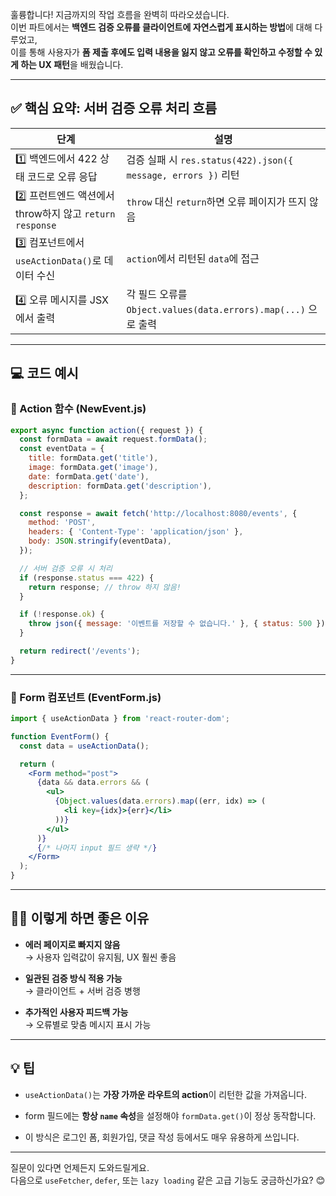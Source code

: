 훌륭합니다! 지금까지의 작업 흐름을 완벽히 따라오셨습니다.  
이번 파트에서는 **백엔드 검증 오류를 클라이언트에 자연스럽게 표시하는 방법**에 대해 다루었고,  
이를 통해 사용자가 **폼 제출 후에도 입력 내용을 잃지 않고 오류를 확인하고 수정할 수 있게 하는 UX 패턴**을 배웠습니다.

---

## ✅ 핵심 요약: 서버 검증 오류 처리 흐름

|단계|설명|
|---|---|
|1️⃣ 백엔드에서 422 상태 코드로 오류 응답|검증 실패 시 `res.status(422).json({ message, errors })` 리턴|
|2️⃣ 프런트엔드 액션에서 throw하지 않고 `return response`|`throw` 대신 `return`하면 오류 페이지가 뜨지 않음|
|3️⃣ 컴포넌트에서 `useActionData()`로 데이터 수신|`action`에서 리턴된 `data`에 접근|
|4️⃣ 오류 메시지를 JSX에서 출력|각 필드 오류를 `Object.values(data.errors).map(...)` 으로 출력|

---

## 💻 코드 예시

### 📌 Action 함수 (NewEvent.js)

```js
export async function action({ request }) {
  const formData = await request.formData();
  const eventData = {
    title: formData.get('title'),
    image: formData.get('image'),
    date: formData.get('date'),
    description: formData.get('description'),
  };

  const response = await fetch('http://localhost:8080/events', {
    method: 'POST',
    headers: { 'Content-Type': 'application/json' },
    body: JSON.stringify(eventData),
  });

  // 서버 검증 오류 시 처리
  if (response.status === 422) {
    return response; // throw 하지 않음!
  }

  if (!response.ok) {
    throw json({ message: '이벤트를 저장할 수 없습니다.' }, { status: 500 });
  }

  return redirect('/events');
}
```

---

### 📌 Form 컴포넌트 (EventForm.js)

```jsx
import { useActionData } from 'react-router-dom';

function EventForm() {
  const data = useActionData();

  return (
    <Form method="post">
      {data && data.errors && (
        <ul>
          {Object.values(data.errors).map((err, idx) => (
            <li key={idx}>{err}</li>
          ))}
        </ul>
      )}
      {/* 나머지 input 필드 생략 */}
    </Form>
  );
}
```

---

## 👨‍🏫 이렇게 하면 좋은 이유

- **에러 페이지로 빠지지 않음**  
    → 사용자 입력값이 유지됨, UX 훨씬 좋음
    
- **일관된 검증 방식 적용 가능**  
    → 클라이언트 + 서버 검증 병행
    
- **추가적인 사용자 피드백 가능**  
    → 오류별로 맞춤 메시지 표시 가능
    

---

## 💡 팁

- `useActionData()`는 **가장 가까운 라우트의 action**이 리턴한 값을 가져옵니다.
    
- form 필드에는 **항상 `name` 속성**을 설정해야 `formData.get()`이 정상 동작합니다.
    
- 이 방식은 로그인 폼, 회원가입, 댓글 작성 등에서도 매우 유용하게 쓰입니다.
    

---

질문이 있다면 언제든지 도와드릴게요.  
다음으로 `useFetcher`, `defer`, 또는 `lazy loading` 같은 고급 기능도 궁금하신가요? 😊
